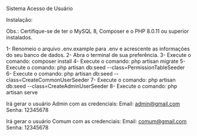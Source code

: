 Sistema Acesso de Usuário

Instalação:

Obs.: Certifique-se de ter o MySQL 8, Composer e o PHP 8.0.11 ou superior instalados.

1- Renomeio o arquivo .env.example para .env e acrescente as informações do seu banco de dados.
2- Abra o terminal de sua preferência.
3- Execute o comando: composer install
4- Execute o comando: php artisan migrate
5- Execute o comando: php artisan db:seed --class=PermissionTableSeeder
6- Execute o comando: php artisan db:seed --class=CreateCommonUserSeeder
7- Execute o comando: php artisan db:seed --class=CreateAdminUserSeeder
8- Execute o comando: php artisan serve

Irá gerar o usuário Admin com as credenciais:
Email: admin@gmail.com
Senha: 12345678

Irá gerar o usuário Comum com as credenciais:
Email: comum@gmail.com
Senha: 12345678

